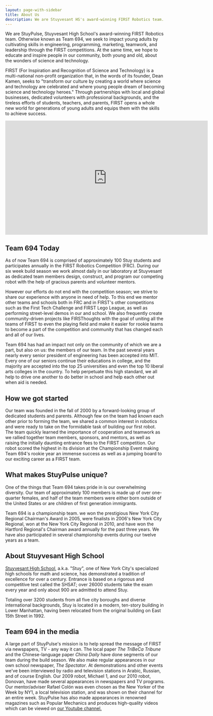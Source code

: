 ```yaml
---
layout: page-with-sidebar
title: About Us
description: We are Stuyvesant HS's award-winning FIRST Robotics team. Team 694 cultivates skills in engineering, programming, marketing, and team leadership.
---
```

We are StuyPulse, Stuyvesant High School's award-winning FIRST Robotics team. Otherwise known as Team 694, we seek to impact young adults by cultivating skills in engineering, programming, marketing, teamwork, and leadership through the FIRST competitions. At the same time, we hope to educate and inspire people in our community, both young and old, about the wonders of science and technology.

FIRST (For Inspiration and Recognition of Science and Technology) is a multi-national non-profit organization that, in the words of its founder, Dean Kamen, seeks to "transform our culture by creating a world where science and technology are celebrated and where young people dream of becoming science and technology heroes." Through partnerships with local and global businesses, dedicated volunteers with professional backgrounds, and the tireless efforts of students, teachers, and parents, FIRST opens a whole new world for generations of young adults and equips them with the skills to achieve success.

<div class="text-center">
<iframe width="640" height="360" src="http://www.youtube.com/embed/Wi5rb44fdxI" frameborder="0" allowfullscreen></iframe>
</div>

## Team 694 Today
As of now Team 694 is comprised of approximately 100 Stuy students and participates annually in the FIRST Robotics Competition (FRC). During our six week build season we work almost daily in our laboratory at Stuyvesant as dedicated team members design, construct, and program our competing robot with the help of gracious parents and volunteer mentors.

However our efforts do not end with the competition season; we strive to share our experience with anyone in need of help. To this end we mentor other teams and schools both in FRC and in FIRST's other competitions such as the First Tech Challenge and FIRST Lego League, as well as performing street-level demos in our and school. We also frequently create community-driven projects like FIRSThoughts with the goal of uniting all the teams of FIRST to even the playing field and make it easier for rookie teams to become a part of the competition and community that has changed each and all of our lives.

Team 694 has had an impact not only on the community of which we are a part, but also on us: the members of our team. In the past several years nearly every senior president of engineering has been accepted into MIT. Every one of our seniors continue their educations in college, and the majority are accepted into the top 25 universities and even the top 10 liberal arts colleges in the country. To help perpetuate this high standard, we all help to drive one another to do better in school and help each other out when aid is needed.

## How we got started
Our team was founded in the fall of 2000 by a forward-looking group of dedicated students and parents. Although few on the team had known each other prior to forming the team, we shared a common interest in robotics and were ready to take on the formidable task of building our first robot. The team quickly learned the importance of cooperation and teamwork as we rallied together team members, sponsors, and mentors, as well as raising the initially daunting entrance fees to the FIRST competition. Our robot scored the highest in its division at the Championship Event making Team 694's rookie year an immense success as well as a jumping board to our exciting career as a FIRST team.

## What makes StuyPulse unique?
One of the things that Team 694 takes pride in is our overwhelming diversity. Our team of approximately 100 members is made up of over one-quarter females, and half of the team members were either born outside of the United States or are children of first generation immigrants.

Team 694 is a championship team. we won the prestigious New York City Regional Chairman's Award in 2005, were finalists in 2006's New York City Regional, won at the New York City Regional in 2010, and have won the Hartford Regional's Chairman award annually for the past three years. We have also participated in several championship events during our twelve years as a team.

## About Stuyvesant High School
[Stuyvesant High School](http://stuy.enschool.org/), a.k.a. "Stuy", one of New York City's specialized high schools for math and science, has demonstrated a tradition of excellence for over a century. Entrance is based on a rigorous and competitive test called the SHSAT; over 26000 students take the exam every year and only about 900 are admitted to attend Stuy.

Totaling over 3200 students from all five city boroughs and diverse international backgrounds, Stuy is located in a modern, ten-story building in Lower Manhattan, having been relocated from the original building on East 15th Street in 1992.

## Team 694 in the media
A large part of StuyPulse's mission is to help spread the message of FIRST via newspapers, TV - any way it can. The local paper *The TriBeCa Tribune* and the Chinese-language paper *China Daily* have done segments of our team during the build season. We also make regular appearances in our own school newspaper, *The Spectator*. At demonstrations and other events we've been interviewed by radio and television stations in Arabic, Russian, and of course English. Our 2009 robot, Michael 1, and our 2010 robot, Donovan, have made several appearances in newspapers and TV programs. Our mentor/adviser Rafael Colón was even chosen as the New Yorker of the Week by NY1, a local television station, and was shown on their channel for an entire week. StuyPulse has also made appearances in renowned magazines such as Popular Mechanics and produces high-quality videos which can be viewed on [our Youtube channel.](http://www.youtube.com/stuy694)
